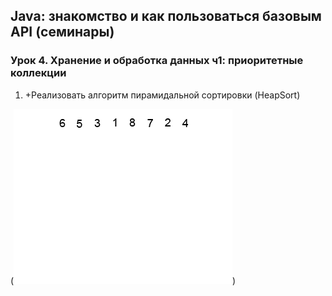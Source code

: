 ## Java: знакомство и как пользоваться базовым API (семинары)
### Урок 4. Хранение и обработка данных ч1: приоритетные коллекции

1. +Реализовать алгоритм пирамидальной сортировки (HeapSort)

(![Сортировка слиянием](Heapsort-example.gif))
